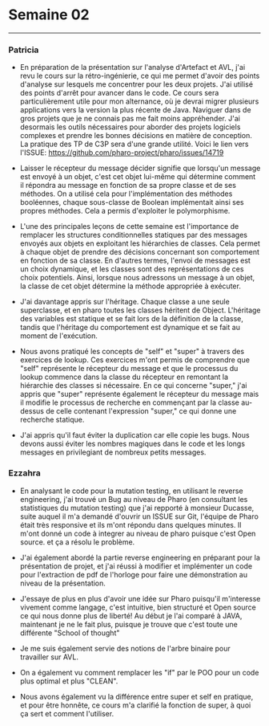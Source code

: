 # Semaine 02

---
### Patricia
- En préparation de la présentation sur l'analyse d'Artefact et AVL, j'ai revu le cours sur la rétro-ingénierie, ce qui me permet d'avoir des points d'analyse sur lesquels me concentrer pour les deux projets. J'ai utilisé des points d'arrêt pour avancer dans le code. Ce cours sera particulièrement utile pour mon alternance, où je devrai migrer plusieurs applications vers la version la plus récente de Java. Naviguer dans de gros projets que je ne connais pas me fait moins appréhender. J'ai desormais les outils nécessaires pour aborder des projets logiciels complexes et prendre les bonnes décisions en matière de conception. La pratique des TP de C3P sera d'une grande utilité.
  Voici le lien vers l'ISSUE: https://github.com/pharo-project/pharo/issues/14719

- Laisser le récepteur du message décider signifie que lorsqu'un message est envoyé à un objet, c'est cet objet lui-même qui détermine comment il répondra au message en fonction de sa propre classe et de ses méthodes. On a utilisé cela pour l'implémentation des méthodes booléennes, chaque sous-classe de Boolean implémentait ainsi ses propres méthodes. Cela a permis d'exploiter le polymorphisme.

- L'une des principales leçons de cette semaine est l'importance de remplacer les structures conditionnelles statiques par des messages envoyés aux objets en exploitant les hiérarchies de classes. Cela permet à chaque objet de prendre des décisions concernant son comportement en fonction de sa classe. En d'autres termes, l'envoi de messages est un choix dynamique, et les classes sont des représentations de ces choix potentiels. Ainsi, lorsque nous adressons un message à un objet, la classe de cet objet détermine la méthode appropriée à exécuter.

- J'ai davantage appris sur l'héritage. Chaque classe a une seule superclasse, et en pharo toutes les classes héritent de Object. L'héritage des variables est statique et se fait lors de la définition de la classe, tandis que l'héritage du comportement est dynamique et se fait au moment de l'exécution.
  
- Nous avons pratiqué les concepts de "self" et "super" à travers des exercices de lookup. Ces exercices m'ont permis de comprendre que "self" représente le récepteur du message et que le processus du lookup commence dans la classe du récepteur en remontant la hiérarchie des classes si nécessaire. En ce qui concerne "super," j'ai appris que "super" représente également le récepteur du message mais il modifie le processus de recherche en commençant par la classe au-dessus de celle contenant l'expression "super," ce qui donne une recherche statique.

- J'ai appris qu'il faut éviter la duplication car elle copie les bugs. Nous devons aussi éviter les nombres magiques dans le code et les longs messages en privilegiant de nombreux petits messages.

### Ezzahra
- En analysant le code pour la mutation testing, en utilisant le reverse engineering, j'ai trouvé un Bug au niveau de Pharo (en consultant les statistiques du mutation testing) que j'ai repporté à monsieur Ducasse, suite auquel il m'a demandé d'ouvrir un ISSUE sur Git, l'équipe de Pharo était très responsive et ils m'ont répondu dans quelques minutes. Il m'ont donné un code à integrer au niveau de pharo puisque c'est Open source. et ça a résolu le problème.

- J'ai également abordé la partie reverse engineering en préparant pour la présentation de projet, et j'ai réussi à modifier et implémenter un code pour l'extraction de pdf de l'horloge pour faire une démonstration au niveau de la présentation.

- J'essaye de plus en plus d'avoir une idée sur Pharo puisqu'il m'interesse vivement comme langage, c'est intuitive, bien structuré et Open source ce qui nous donne plus de liberté! Au début je l'ai comparé à JAVA, maintenant je ne le fait plus, puisque je trouve que c'est toute une différente "School of thought"

- Je me suis également servie des notions de l'arbre binaire pour travailler sur AVL.
  
- On a également vu comment remplacer les "if" par le POO pour un code plus optimal et plus "CLEAN".
  
- Nous avons également vu la différence entre super et self en pratique, et pour être honnête, ce cours m'a clarifié la fonction de super, à quoi ça sert et comment l'utiliser.
